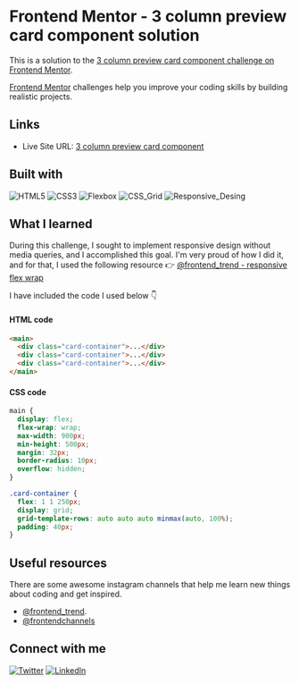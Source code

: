 # Frontend Mentor - 3 column preview card component solution

This is a solution to the [3 column preview card component challenge on Frontend Mentor](https://www.frontendmentor.io/challenges/3-column-preview-card-component-pH92eAR2-).

[Frontend Mentor](https://www.frontendmentor.io) challenges help you improve your coding skills by building realistic projects.

## Links

- Live Site URL: [3 column preview card component](https://melissavi08.github.io/3-column-preview-card-component/index.html)

## Built with

<img alt='HTML5' src='https://img.shields.io/badge/HTML-100000?style=flat&logo=HTML5&logoColor=white&labelColor=F77421&color=F77421'/> <img alt='CSS3' src='https://img.shields.io/badge/CSS_Custom_Properties-100000?style=flat&logo=CSS3&logoColor=white&labelColor=00BFFF&color=00BFFF'/> <img alt='Flexbox' src='https://img.shields.io/badge/Flexbox-100000?style=flat&logo=&logoColor=white&Color=D063E4&color=D063E4'/> <img alt='CSS_Grid' src='https://img.shields.io/badge/CSS_Grid-100000?style=flat&logo=&logoColor=white&Color=D063E4&color=47DAB2'/> <img alt='Responsive_Desing' src='https://img.shields.io/badge/Responsive_Desing-100000?style=flat&logo=&logoColor=white&Color=FF69B4&color=FF69B4'/>

## What I learned

During this challenge, I sought to implement responsive design without media queries, and I accomplished this goal. I'm very proud of how I did it, and for that, I used the following resource 👉 [@frontend_trend - responsive flex wrap](https://www.instagram.com/p/CdYr6fqD_RC)

I have included the code I used below 👇

#### HTML code

```html
<main>
  <div class="card-container">...</div>
  <div class="card-container">...</div>
  <div class="card-container">...</div>
</main>
```

#### CSS code

```css
main {
  display: flex;
  flex-wrap: wrap;
  max-width: 900px;
  min-height: 500px;
  margin: 32px;
  border-radius: 10px;
  overflow: hidden;
}

.card-container {
  flex: 1 1 250px;
  display: grid;
  grid-template-rows: auto auto auto minmax(auto, 100%);
  padding: 40px;
}
```

## Useful resources

There are some awesome instagram channels that help me learn new things about coding and get inspired.

- [@frontend_trend](https://www.instagram.com/frontend_trend/).
- [@frontendchannels](https://www.instagram.com/frontendchannels/)

## Connect with me

<a href='https://twitter.com/melissa_vi2' target="_blank"><img alt='Twitter' src='https://img.shields.io/badge/melissa__vi2-100000?style=flat&logo=Twitter&logoColor=white&labelColor=00BFFF&color=FF69B4'/></a> <a href='https://www.linkedin.com/in/melissa-villegas' target="_blank"><img alt='LinkedIn' src='https://img.shields.io/badge/Melissa_Villegas-100000?style=flat&logo=LinkedIn&logoColor=white&labelColor=00BFFF&color=FF69B4'/></a>
